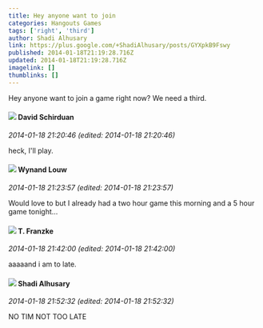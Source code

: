 ```yaml
---
title: Hey anyone want to join
categories: Hangouts Games
tags: ['right', 'third']
author: Shadi Alhusary
link: https://plus.google.com/+ShadiAlhusary/posts/GYXpkB9Fswy
published: 2014-01-18T21:19:28.716Z
updated: 2014-01-18T21:19:28.716Z
imagelink: []
thumblinks: []
---
```


Hey anyone want to join a game right now? We need a third.
<div id='comment z12qcvhxkwm1zrxmw23ouhgy0mvlfnzpk04'>
  <h4><img src='{{site.baseurl}}//images/avatars/116124411286229550721_photo.jpg'> David Schirduan</h4>
      <p><cite>2014-01-18 21:20:46 (edited: 2014-01-18 21:20:46)</cite></p>
        <p>heck, I&#39;ll play.</p>
</div>
        

<div id='comment z12qcvhxkwm1zrxmw23ouhgy0mvlfnzpk04'>
  <h4><img src='{{site.baseurl}}//images/avatars/111256963556395023796_photo.jpg'> Wynand Louw</h4>
      <p><cite>2014-01-18 21:23:57 (edited: 2014-01-18 21:23:57)</cite></p>
        <p>Would love to but I already had a two hour game this morning and a 5 hour game tonight...</p>
</div>
        

<div id='comment z12qcvhxkwm1zrxmw23ouhgy0mvlfnzpk04'>
  <h4><img src='{{site.baseurl}}//images/avatars/110330901807759406775_photo.jpg'> T. Franzke</h4>
      <p><cite>2014-01-18 21:42:00 (edited: 2014-01-18 21:42:00)</cite></p>
        <p>aaaaand i am to late. </p>
</div>
        

<div id='comment z12qcvhxkwm1zrxmw23ouhgy0mvlfnzpk04'>
  <h4><img src='{{site.baseurl}}//images/avatars/103327399280421334863_photo.jpg'> Shadi Alhusary</h4>
      <p><cite>2014-01-18 21:52:32 (edited: 2014-01-18 21:52:32)</cite></p>
        <p>NO TIM NOT TOO LATE</p>
</div>
        